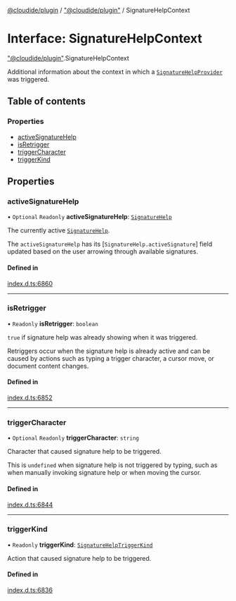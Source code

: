 [@cloudide/plugin](../README.md) / ["@cloudide/plugin"](../modules/_cloudide_plugin_.md) / SignatureHelpContext

# Interface: SignatureHelpContext

["@cloudide/plugin"](../modules/_cloudide_plugin_.md).SignatureHelpContext

Additional information about the context in which a
[`SignatureHelpProvider`](#SignatureHelpProvider.provideSignatureHelp) was triggered.

## Table of contents

### Properties

- [activeSignatureHelp](cloudide_plugin_.SignatureHelpContext.md#activesignaturehelp)
- [isRetrigger](cloudide_plugin_.SignatureHelpContext.md#isretrigger)
- [triggerCharacter](cloudide_plugin_.SignatureHelpContext.md#triggercharacter)
- [triggerKind](cloudide_plugin_.SignatureHelpContext.md#triggerkind)

## Properties

### activeSignatureHelp

• `Optional` `Readonly` **activeSignatureHelp**: [`SignatureHelp`](../classes/cloudide_plugin_.SignatureHelp.md)

The currently active [`SignatureHelp`](#SignatureHelp).

The `activeSignatureHelp` has its [`SignatureHelp.activeSignature`] field updated based on
the user arrowing through available signatures.

#### Defined in

[index.d.ts:6860](https://github.com/shuyaqian/cloudide-plugin-api/blob/26b31b9/index.d.ts#L6860)

___

### isRetrigger

• `Readonly` **isRetrigger**: `boolean`

`true` if signature help was already showing when it was triggered.

Retriggers occur when the signature help is already active and can be caused by actions such as
typing a trigger character, a cursor move, or document content changes.

#### Defined in

[index.d.ts:6852](https://github.com/shuyaqian/cloudide-plugin-api/blob/26b31b9/index.d.ts#L6852)

___

### triggerCharacter

• `Optional` `Readonly` **triggerCharacter**: `string`

Character that caused signature help to be triggered.

This is `undefined` when signature help is not triggered by typing, such as when manually invoking
signature help or when moving the cursor.

#### Defined in

[index.d.ts:6844](https://github.com/shuyaqian/cloudide-plugin-api/blob/26b31b9/index.d.ts#L6844)

___

### triggerKind

• `Readonly` **triggerKind**: [`SignatureHelpTriggerKind`](../enums/cloudide_plugin_.SignatureHelpTriggerKind.md)

Action that caused signature help to be triggered.

#### Defined in

[index.d.ts:6836](https://github.com/shuyaqian/cloudide-plugin-api/blob/26b31b9/index.d.ts#L6836)
